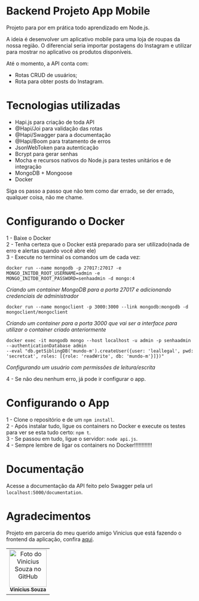 # Backend Projeto App Mobile

Projeto para por em prática todo aprendizado em Node.js.

A ideia é desenvolver um aplicativo mobile para uma loja de roupas da nossa região. O diferencial seria importar postagens do Instagram e 
utilizar para mostrar no aplicativo os produtos disponíveis.

Até o momento, a API conta com:
- Rotas CRUD de usuários;
- Rota para obter posts do Instagram.

# Tecnologias utilizadas
- Hapi.js para criação de toda API
- @Hapi/Joi para validação das rotas
- @Hapi/Swagger para a documentação
- @Hapi/Boom para tratamento de erros
- JsonWebToken para autenticação
- Bcrypt para gerar senhas
- Mocha e recursos nativos do Node.js para testes unitários e de integração
- MongoDB + Mongoose
- Docker

Siga os passo a passo que não tem como dar errado, se der errado, qualquer coisa, não me chame.

# Configurando o Docker

1 - Baixe o Docker<br>
2 - Tenha certeza que o Docker está preparado para ser utilizado(nada de erro e alertas quando você abre ele)<br>
3 - Execute no terminal os comandos um de cada vez:

```
docker run --name mongodb -p 27017:27017 -e MONGO_INITDB_ROOT_USERNAME=admin -e MONGO_INITDB_ROOT_PASSWORD=senhaadmin -d mongo:4
```
*Criando um container MongoDB para a porta 27017 e adicionando credenciais de administrador*
```
docker run --name mongoclient -p 3000:3000 --link mongodb:mongodb -d mongoclient/mongoclient
```
*Criando um container para a porta 3000 que vai ser a interface para utilizar o container criado anteriormente*
```
docker exec -it mongodb mongo --host localhost -u admin -p senhaadmin --authenticationDatabase admin 
--eval "db.getSiblingDB('mundo-m').createUser({user: 'leallegal', pwd: 'secretcat', roles: [{role: 'readWrite', db: 'mundo-m'}]})"
```
*Configurando um usuário com permissões de leitura/escrita*

4 - Se não deu nenhum erro, já pode ir configurar o app.

# Configurando o App

1 - Clone o repositório e de um `npm install`.<br>
2 - Após instalar tudo, ligue os containers no Docker e execute os testes para ver se esta tudo certo: `npm t`.<br>
3 - Se passou em tudo, ligue o servidor: `node api.js`.<br>
4 - Sempre lembre de ligar os containers no Docker!!!!!!!!!!!!

# Documentação

Acesse a documentação da API feito pelo Swagger pela url `localhost:5000/documentation`.

# Agradecimentos

Projeto em parceria do meu querido amigo Vinicius que está fazendo o frontend da aplicação, confira <a href="https://github.com/V1niSouza/Front-end-Projeto-Mobile-">aqui</a>.
<table>
  <tr>
    <td align="center">
      <a href="https://github.com/V1niSouza">
        <img src="https://avatars.githubusercontent.com/u/99757527?v=4" width="100px;" alt="Foto do Vinicius Souza no GitHub"/><br>
        <sub>
          <b>Vinicius Souza</b>
        </sub>
      </a>
    </td>
</table>

